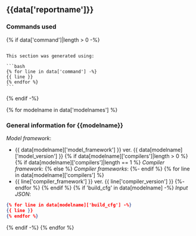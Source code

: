 ## {{data['reportname']}}

### Commands used

{% if data['command']|length > 0 -%}
````{note}

This section was generated using:

```bash
{% for line in data['command'] -%}
{{ line }}
{% endfor %}
```
````
{% endif -%}


{% for modelname in data['modelnames'] %}
### General information for {{modelname}}

*Model framework*:

* {{ data[modelname]['model_framework'] }} ver. {{ data[modelname]['model_version'] }}
{% if data[modelname]['compilers']|length > 0 %}
    {% if data[modelname]['compilers']|length == 1 %}
*Compiler framework*:
    {% else %}
*Compiler frameworks*:
    {%- endif %}
    {% for line in data[modelname]['compilers'] %}
* {{ line['compiler_framework'] }} ver. {{ line['compiler_version'] }}
    {%- endfor %}
{% endif %}
{% if 'build_cfg' in data[modelname] -%}
*Input JSON*:

```json
{% for line in data[modelname]['build_cfg'] -%}
{{ line }}
{% endfor %}
```
{% endif -%}
{% endfor %}

